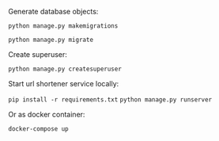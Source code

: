 Generate database objects:

`python manage.py makemigrations`

`python manage.py migrate`


Create superuser:

`python manage.py createsuperuser`


Start url shortener service locally:

`pip install -r requirements.txt`
`python manage.py runserver`

Or as docker container:

`docker-compose up`
